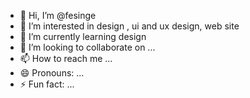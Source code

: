 - 👋 Hi, I’m @fesinge
- 👀 I’m interested in design , ui and ux design, web site
- 🌱 I’m currently learning design
- 💞️ I’m looking to collaborate on ...
- 📫 How to reach me ...
- 😄 Pronouns: ...
- ⚡ Fun fact: ...

<!---
fesinge/fesinge is a ✨ special ✨ repository because its `README.md` (this file) appears on your GitHub profile.
You can click the Preview link to take a look at your changes.
--->
